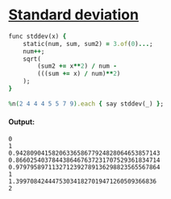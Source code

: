 [1]: http://rosettacode.org/wiki/Standard_deviation

# [Standard deviation][1]

```ruby
func stddev(x) {
    static(num, sum, sum2) = 3.of(0)...;
    num++;
    sqrt(
        (sum2 += x**2) / num -
        (((sum += x) / num)**2)
    );
}
 
%n(2 4 4 4 5 5 7 9).each { say stddev(_) };
```

#### Output:
```
0
1
0.9428090415820633658677924828064653857143
0.8660254037844386467637231707529361834714
0.9797958971132712392789136298823565567864
1
1.399708424447530341827019471260509366836
2
```